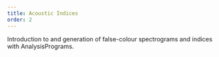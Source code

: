 ```yaml
---
title: Acoustic Indices
order: 2
---
```


Introduction to and generation of false-colour spectrograms and indices with AnalysisPrograms.
